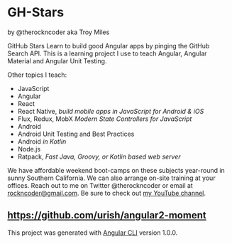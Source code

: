 # GH-Stars
by @therockncoder aka Troy Miles

GitHub Stars 
Learn to build good Angular apps by pinging the GitHub Search API. This is a learning project I use to teach Angular, Angular Material and Angular Unit Testing.

Other topics I teach:
* JavaScript
* Angular
* React
* React Native, _build mobile apps in JavaScript for Android & iOS_
* Flux, Redux, MobX _Modern State Controllers for JavaScript_
* Android
* Android Unit Testing and Best Practices
* Android _in Kotlin_
* Node.js
* Ratpack, _Fast Java, Groovy, or Kotlin based web server_

We have affordable weekend boot-camps on these subjects year-round in sunny Southern California. We can also arrange on-site training at your offices.
Reach out to me on Twitter @therockncoder or email at rockncoder@gmail.com. Be sure to check out [my YouTube channel](https://www.youtube.com/rockncoder).



https://github.com/urish/angular2-moment
---

This project was generated with [Angular CLI](https://github.com/angular/angular-cli) version 1.0.0.
